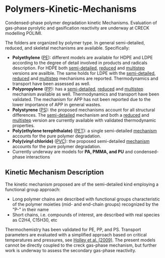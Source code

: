 # Polymers-Kinetic-Mechanisms

Condensed-phase polymer degradation kinetic Mechanisms. Evaluation of gas-phase
pyrolytic and gasification reactivity are underway at CRECK modelling POLIMI.

The folders are organized by polymer type. In general semi-detailed, reduced, 
and skeletal mechanisms are available. Specifically:
- **Polyethylene** ([PE](PE)): different models are available for HDPE and LDPE
    according to the degree of detail involved in products and radicals description.
    For HDPE both [semi-detailed](PE/HDPE_semidetailed), [reduced](PE/HDPE_reduced) 
    and [multistep](PE/HDPE_multistep) versions are availble. The same holds for LDPE with
    the [semi-detailed](PE/LDPE_semidetailed), [reduced](PE/LDPE_reduced) and 
    [multistep](PE/LDPE_multistep) mechanisms are reported. Thermodynamics and transport
    have been assessed as well.
- **Polypropylene** ([PP](PP)): has a [semi-detailed](PP/PP_semidetailed), [reduced](PP/PP_reduced)
    and [multistep](PP/PP_multistep) mechanism available as well. Thermodynamics and transport
    have been validated. The mechanism for APP has not been reported due to the lower importance
    of APP in general wastes.
- **Polystyrene** ([PS](PS)): the proposed mechanisms account for all structural differences. 
    The [semi-detailed](PS/PS_semidetailed) mechanism and both a [reduced](PS/PS_reduced) 
    and [multistep](PS/PS_multistep) version are currently available with validated
    thermodynamic properties. 
- **Poly(ethylene terephthalate)** ([PET](PET)): a single semi-detailed [mechanism](PET) accounts for the pure polymer degradation.
- **Poly(vinyl chloride)** ([PVC](PVC)): the proposed semi-detailed [mechanism](PVC) accounts for the pure polymer degradation.
- Currently underway are models for **PA, PMMA, and PU** and condensed-phase interactions

## Kinetic Mechanism Description
The kinetic mechanism proposed are of the semi-detailed kind employing a
functional group approach:
- Long polymer chains are described with functional groups characteristic of
    the polymer moieties (mid- and end-chain groups) recognized by the "P-" in
    their name
- Short chains, i.e. compounds of interest, are described with real species as
    C2H4, C15H30, etc
    
Thermochemistry has been validated for PE, PP, and PS.
Transport parameters are evaluated with a simplified approach based on critical
temperatures and pressures, see [Holley et al. (2009)](http://dx.doi.org/10.1016/j.proci.2008.05.067).
The present models cannot be directly coupled to the creck gas-phase mechanism, 
but further work is underway to assess the secondary gas-phase reactivity.

